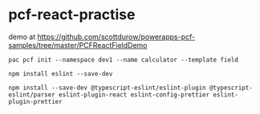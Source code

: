 # pcf-react-practise

demo at https://github.com/scottdurow/powerapps-pcf-samples/tree/master/PCFReactFieldDemo

`pac pcf init --namespace dev1 --name calculator --template field`

`npm install eslint --save-dev`

`npm install --save-dev @typescript-eslint/eslint-plugin @typescript-eslint/parser eslint-plugin-react eslint-config-prettier eslint-plugin-prettier`

